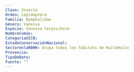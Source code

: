 ```yaml
---
Clase: Insecta
Orden: Lepidoptera
Familia: Nymphalidae
Género: Vanessa
Especie: Vanessa terpsichore
NombreComún: 
CategoríaUICN: 
EstadoConservaciónNacional: 
SectorenlaRBHH: Ocupa todos los hábitats de HuiloHuilo
Presencia: 
TipoDeDato: 
Fuente: ""
---
```

